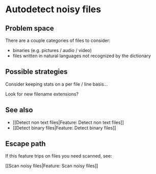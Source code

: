 # Autodetect noisy files

## Problem space

There are a couple categories of files to consider:

* binaries (e.g. pictures / audio / video)
* files written in natural languages not recognized by the dictionary

## Possible strategies

Consider keeping stats on a per file / line basis...

Look for new filename extensions?

## See also

* [[Detect non text files|Feature: Detect non text files]]
* [[Detect binary files|Feature: Detect binary files]]

## Escape path

If this feature trips on files you need scanned, see:

[[Scan noisy files|Feature: Scan noisy files]]
